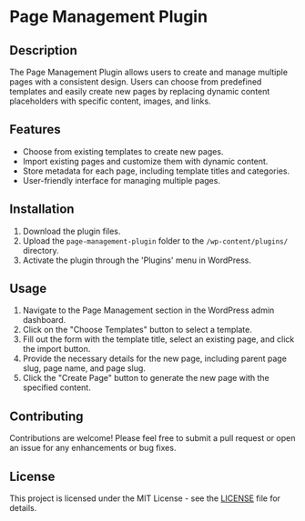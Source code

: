 # Page Management Plugin

## Description
The Page Management Plugin allows users to create and manage multiple pages with a consistent design. Users can choose from predefined templates and easily create new pages by replacing dynamic content placeholders with specific content, images, and links.

## Features
- Choose from existing templates to create new pages.
- Import existing pages and customize them with dynamic content.
- Store metadata for each page, including template titles and categories.
- User-friendly interface for managing multiple pages.

## Installation
1. Download the plugin files.
2. Upload the `page-management-plugin` folder to the `/wp-content/plugins/` directory.
3. Activate the plugin through the 'Plugins' menu in WordPress.

## Usage
1. Navigate to the Page Management section in the WordPress admin dashboard.
2. Click on the "Choose Templates" button to select a template.
3. Fill out the form with the template title, select an existing page, and click the import button.
4. Provide the necessary details for the new page, including parent page slug, page name, and page slug.
5. Click the "Create Page" button to generate the new page with the specified content.

## Contributing
Contributions are welcome! Please feel free to submit a pull request or open an issue for any enhancements or bug fixes.

## License
This project is licensed under the MIT License - see the [LICENSE](LICENSE) file for details.